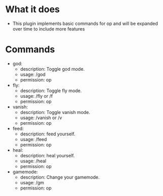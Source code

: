 # What it does

* This plugin implements basic commands for op and will be expanded over time to include more features 
# Commands 
* god:
   * description: Toggle god mode.
   * usage: /god
   * permission: op
* fly:
   * description: Toggle fly mode.
   * usage: /fly or /f
   * permission: op
* vanish:
   * description: Toggle vanish mode.
   * usage: /vanish or /v
   * permission: op
 * feed:
   * description: feed yourself.
   * usage: /feed
   * permission: op
 * heal:
    * description: heal yourself.
   * usage: /heal
   * permission: op
 * gamemode:
   *  description: Change your gamemode.
   *  usage: /gm <gamemode>
   *  permission: op
